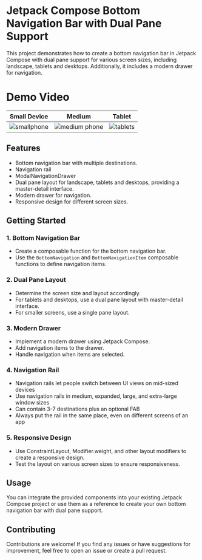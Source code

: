 # Jetpack Compose Bottom Navigation Bar with Dual Pane Support

This project demonstrates how to create a bottom navigation bar in Jetpack Compose with dual pane support for various screen sizes, including landscape, tablets and desktops. Additionally, it includes a modern drawer for navigation.

# Demo Video

| Small Device | Medium | Tablet |
| ------------- | ------------- | ------------- |
| ![smallphone](https://github.com/waqas028/Bottom_Nav_Bar_Compose/assets/96041723/9830d1ee-9157-415f-a5a0-af2e51bafe21) | ![medium phone](https://github.com/waqas028/Bottom_Nav_Bar_Compose/assets/96041723/6d6bc8a7-0e99-4109-bfbd-532504706e79) | ![tablets](https://github.com/waqas028/Bottom_Nav_Bar_Compose/assets/96041723/6efe8b28-4237-4fa8-b9e6-6e6d2269cf1c) |

## Features

- Bottom navigation bar with multiple destinations.
- Navigation rail
- ModalNavigationDrawer
- Dual pane layout for landscape, tablets and desktops, providing a master-detail interface.
- Modern drawer for navigation.
- Responsive design for different screen sizes.

## Getting Started

### 1. Bottom Navigation Bar

- Create a composable function for the bottom navigation bar.
- Use the `BottomNavigation` and `BottomNavigationItem` composable functions to define navigation items.

### 2. Dual Pane Layout

- Determine the screen size and layout accordingly.
- For tablets and desktops, use a dual pane layout with master-detail interface.
- For smaller screens, use a single pane layout.

### 3. Modern Drawer

- Implement a modern drawer using Jetpack Compose.
- Add navigation items to the drawer.
- Handle navigation when items are selected.

### 4. Navigation Rail
- Navigation rails let people switch between UI views on mid-sized devices
- Use navigation rails in medium, expanded, large, and extra-large window sizes
- Can contain 3-7 destinations plus an optional FAB
- Always put the rail in the same place, even on different screens of an app

### 5. Responsive Design

- Use ConstraintLayout, Modifier.weight, and other layout modifiers to create a responsive design.
- Test the layout on various screen sizes to ensure responsiveness.

## Usage

You can integrate the provided components into your existing Jetpack Compose project or use them as a reference to create your own bottom navigation bar with dual pane support.

## Contributing

Contributions are welcome! If you find any issues or have suggestions for improvement, feel free to open an issue or create a pull request.

